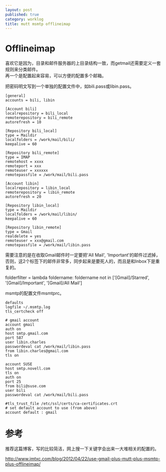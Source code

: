 ```yaml
---
layout: post
published: true
category: worklog
title: mutt msmtp offlineimap
---
```


Offlineimap
===
喜欢它是因为，目录和邮件服务器的上目录结构一致，而getmail还需要定义一套规则来分类邮件。   
再一个是配置起来容易，可以方便的配置多个邮箱。

把密码明文写到一个单独的配置文件中，如bili.pass或libin.pass。

	[general]
	accounts = bili, libin

	[Account bili]
	localrepository = bili_local
	remoterepository = bili_remote
	autorefresh = 10

	[Repository bili_local]
	type = Maildir
	localfolders = /work/mail/bili/
	keepalive = 60
	
	[Repository bili_remote]
	type = IMAP
	remotehost = xxxx
	remoteport = xxx
	remoteuser = xxxxxx
	remotepassfile = /work/mail/bili.pass
	
	[Account libin]
	localrepository = libin_local
	remoterepository = libin_remote
	autorefresh = 20
	
	[Repository libin_local]
	type = Maildir
	localfolders = /work/mail/libin/
	keepalive = 60
	
	[Repository libin_remote]
	type = Gmail
	realdelete = yes
	remoteuser = xxx@gmail.com
	remotepassfile = /work/mail/libin.pass

需要注意的是在收取Gmail邮件时一定要把'All Mail', 'Important'的邮件过滤掉，否则，这2个标签下的邮件非常多，同步起来是要死人的，而且是和Inbox下是重复的。

folderfilter = lambda foldername: foldername not in ['[Gmail]/Starred', '[Gmail]/Important', '[Gmail]/All Mail']

msmtp的配置文件msmtprc。

	defaults
	logfile ~/.msmtp.log
	tls_certcheck off
	
	# gmail account
	account gmail
	auth on
	host smtp.gmail.com
	port 587
	user libin.charles
	passwordeval cat /work/mail/libin.pass
	from libin.charles@gmail.com
	tls on
	
	account SUSE
	host smtp.novell.com
	tls on
	auth on
	port 25
	from bili@suse.com
	user bili
	passwordeval cat /work/mail/bili.pass
	
	#tls_trust_file /etc/ssl/certs/ca-certificates.crt
	# set default account to use (from above)
	account default : gmail

参考
===
推荐这篇博客，写的比较简洁，网上搜一下关键字会出来一大堆相关的配置的。

<http://www.imtxc.com/blog/2012/04/22/use-gmail-plus-mutt-plus-msmtp-plus-offlineimap/>

